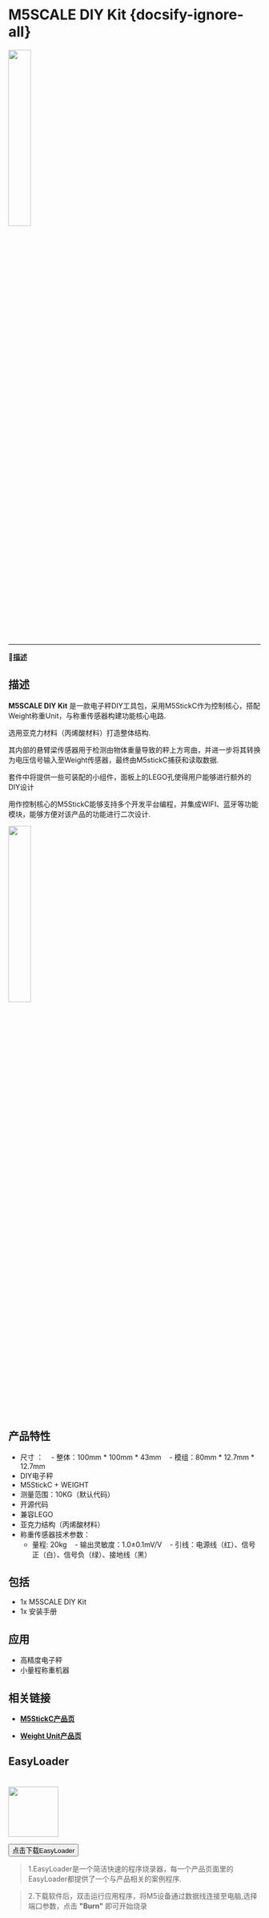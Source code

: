 # M5SCALE DIY Kit {docsify-ignore-all}

<img src="assets\img\product_pics\app\m5scale_diy_kit\m5scale_diy_kit_01.jpg" width="30%" height="30%"> 

***

:memo:**[描述](#描述)**&nbsp;&nbsp;&nbsp;&nbsp;&nbsp;&nbsp;

<!-- 🛒**[购买链接](https://m5stack.com/collections/m5-module/products/bus-module)** -->

## 描述

**M5SCALE DIY Kit** 是一款电子秤DIY工具包，采用M5StickC作为控制核心，搭配Weight称重Unit，与称重传感器构建功能核心电路. 

选用亚克力材料（丙烯酸材料）打造整体结构.

其内部的悬臂梁传感器用于检测由物体重量导致的秤上方弯曲，并进一步将其转换为电压信号输入至Weight传感器，最终由M5stickC捕获和读取数据.

套件中将提供一些可装配的小组件，面板上的LEGO孔使得用户能够进行额外的DIY设计

用作控制核心的M5StickC能够支持多个开发平台编程，并集成WIFI、蓝牙等功能模块，能够方便对该产品的功能进行二次设计.

<img src="assets\img\product_pics\app\m5scale_diy_kit\m5scale_diy_kit_02.jpg" width="30%" height="30%">

## 产品特性 

- 尺寸 ：
    - 整体：100mm * 100mm * 43mm
    - 模组：80mm * 12.7mm * 12.7mm
- DIY电子秤
- M5StickC + WEIGHT
- 测量范围：10KG（默认代码）
- 开源代码
- 兼容LEGO
- 亚克力结构（丙烯酸材料）
- 称重传感器技术参数：
    - 量程: 20kg
    - 输出灵敏度：1.0±0.1mV/V
    - 引线：电源线（红）、信号正（白）、信号负（绿）、接地线（黑）



## 包括

-  1x M5SCALE DIY Kit
-  1x 安装手册


## 应用

-  高精度电子秤
-  小量程称重机器


## 相关链接

- **[M5StickC产品页](zh_CN/core/m5stickc)**

- **[Weight Unit产品页](zh_CN/unit/weight)**



## EasyLoader

<img src="https://m5stack.oss-cn-shenzhen.aliyuncs.com/image/EasyLoader_logo.png" width="100px" style="margin-top:20px">

<a href="https://m5stack.oss-cn-shenzhen.aliyuncs.com/EasyLoader/Application/M5SCALE_DIY_KIT/EasyLoader_APP_M5Scale_diy_kit.exe"><button type="button" class="btn btn-primary">点击下载EasyLoader</button></a>

>1.EasyLoader是一个简洁快速的程序烧录器，每一个产品页面里的EasyLoader都提供了一个与产品相关的案例程序.

>2.下载软件后，双击运行应用程序，将M5设备通过数据线连接至电脑,选择端口参数，点击 **"Burn"** 即可开始烧录    


